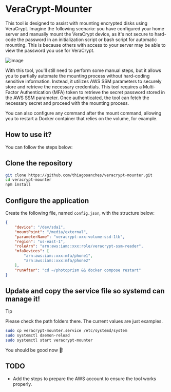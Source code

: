 # VeraCrypt-Mounter

This tool is designed to assist with mounting encrypted disks using VeraCrypt. Imagine the following scenario: you have configured your home server and manually mount the VeraCrypt device, as it's not secure to hard-code the password in an initialization script or bash script for automatic mounting. This is because others with access to your server may be able to view the password you use for VeraCrypt. 

![image](https://github.com/user-attachments/assets/dc767590-79e9-411c-9818-777d758e47cc)

With this tool, you'll still need to perform some manual steps, but it allows you to partially automate the mounting process without hard-coding sensitive information. Instead, it utilizes AWS SSM parameters to securely store and retrieve the necessary credentials. This tool requires a Multi-Factor Authentication (MFA) token to retrieve the secret password stored in the AWS SSM parameter. Once authenticated, the tool can fetch the necessary secret and proceed with the mounting process.

You can also configure any command after the mount command, allowing you to restart a Docker container that relies on the volume, for example.

## How to use it?

You can follow the steps below:

## Clone the repository

```bash
git clone https://github.com/thiagosanches/veracrypt-mounter.git
cd veracrypt-mounter
npm install
```

## Configure the application

Create the following file, named `config.json`, with the structure below:

```json
{
    "device": "/dev/sda1",
    "mountPoint": "/media/external",
    "parameterName": "veracrypt-xxx-volume-ssd-1tb",
    "region": "us-east-1",
    "roleArn": "arn:aws:iam::xxx:role/veracrypt-ssm-reader",
    "mfaDevices": [
        "arn:aws:iam::xxx:mfa/phone1",
        "arn:aws:iam::xxx:mfa/phone2"
    ],
    "runAfter": "cd ~/photoprism && docker compose restart"
}
```
## Update and copy the service file so systemd can manage it!

> [!TIP]
> Please check the path folders there.
> The current values are just examples.

```bash
sudo cp veracrypt-mounter.service /etc/systemd/system
sudo systemctl daemon-reload
sudo systemctl start veracrypt-mounter
```
You should be good now 🥳! 

## TODO

- Add the steps to prepare the AWS account to ensure the tool works properly.

